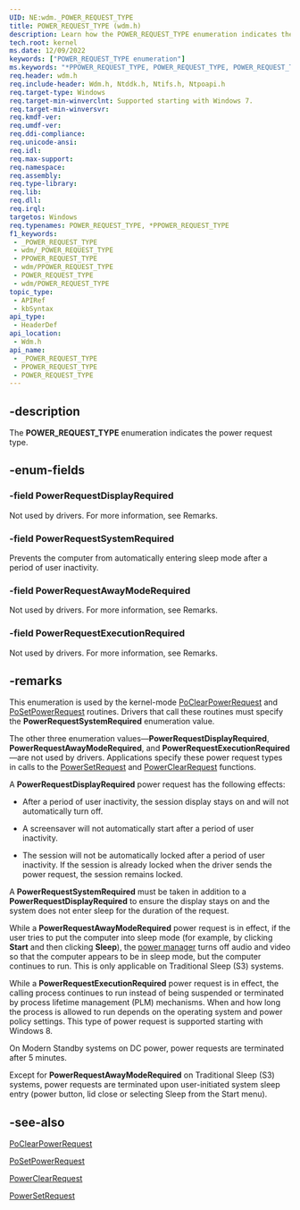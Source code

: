 ```yaml
---
UID: NE:wdm._POWER_REQUEST_TYPE
title: POWER_REQUEST_TYPE (wdm.h)
description: Learn how the POWER_REQUEST_TYPE enumeration indicates the power request type.
tech.root: kernel
ms.date: 12/09/2022
keywords: ["POWER_REQUEST_TYPE enumeration"]
ms.keywords: "*PPOWER_REQUEST_TYPE, POWER_REQUEST_TYPE, POWER_REQUEST_TYPE enumeration [Kernel-Mode Driver Architecture], PPOWER_REQUEST_TYPE, PPOWER_REQUEST_TYPE enumeration pointer [Kernel-Mode Driver Architecture], PowerRequestAwayModeRequired, PowerRequestDisplayRequired, PowerRequestExecutionRequired, PowerRequestSystemRequired, _POWER_REQUEST_TYPE, kernel.power_request_type, sysenum_2d1a5da5-2541-4db1-bfde-2bd06f38b17c.xml, wdm/POWER_REQUEST_TYPE, wdm/PPOWER_REQUEST_TYPE, wdm/PowerRequestAwayModeRequired, wdm/PowerRequestDisplayRequired, wdm/PowerRequestExecutionRequired, wdm/PowerRequestSystemRequired"
req.header: wdm.h
req.include-header: Wdm.h, Ntddk.h, Ntifs.h, Ntpoapi.h
req.target-type: Windows
req.target-min-winverclnt: Supported starting with Windows 7.
req.target-min-winversvr: 
req.kmdf-ver: 
req.umdf-ver: 
req.ddi-compliance: 
req.unicode-ansi: 
req.idl: 
req.max-support: 
req.namespace: 
req.assembly: 
req.type-library: 
req.lib: 
req.dll: 
req.irql: 
targetos: Windows
req.typenames: POWER_REQUEST_TYPE, *PPOWER_REQUEST_TYPE
f1_keywords:
 - _POWER_REQUEST_TYPE
 - wdm/_POWER_REQUEST_TYPE
 - PPOWER_REQUEST_TYPE
 - wdm/PPOWER_REQUEST_TYPE
 - POWER_REQUEST_TYPE
 - wdm/POWER_REQUEST_TYPE
topic_type:
 - APIRef
 - kbSyntax
api_type:
 - HeaderDef
api_location:
 - Wdm.h
api_name:
 - _POWER_REQUEST_TYPE
 - PPOWER_REQUEST_TYPE
 - POWER_REQUEST_TYPE
---
```


## -description

The **POWER_REQUEST_TYPE** enumeration indicates the power request type.

## -enum-fields

### -field PowerRequestDisplayRequired

Not used by drivers. For more information, see Remarks.

### -field PowerRequestSystemRequired

Prevents the computer from automatically entering sleep mode after a period of user inactivity.

### -field PowerRequestAwayModeRequired

Not used by drivers. For more information, see Remarks.

### -field PowerRequestExecutionRequired

Not used by drivers. For more information, see Remarks.

## -remarks

This enumeration is used by the kernel-mode [PoClearPowerRequest](../ntifs/nf-ntifs-poclearpowerrequest.md) and [PoSetPowerRequest](../ntifs/nf-ntifs-posetpowerrequest.md) routines. Drivers that call these routines must specify the **PowerRequestSystemRequired** enumeration value.

The other three enumeration values—**PowerRequestDisplayRequired**, **PowerRequestAwayModeRequired**, and **PowerRequestExecutionRequired**—are not used by drivers. Applications specify these power request types in calls to the [PowerSetRequest](/windows/win32/api/winbase/nf-winbase-powersetrequest) and [PowerClearRequest](/windows/win32/api/winbase/nf-winbase-powerclearrequest) functions.

A **PowerRequestDisplayRequired** power request has the following effects:

- After a period of user inactivity, the session display stays on and will not automatically turn off.

- A screensaver will not automatically start after a period of user inactivity.

- The session will not be automatically locked after a period of user inactivity. If the session is already locked when the driver sends the power request, the session remains locked.

A **PowerRequestSystemRequired** must be taken in addition to a **PowerRequestDisplayRequired** to ensure the display stays on and the system does not enter sleep for the duration of the request.

While a **PowerRequestAwayModeRequired** power request is in effect, if the user tries to put the computer into sleep mode (for example, by clicking **Start** and then clicking **Sleep**), the [power manager](/windows-hardware/drivers/kernel/power-manager) turns off audio and video so that the computer appears to be in sleep mode, but the computer continues to run. This is only applicable on Traditional Sleep (S3) systems.

While a **PowerRequestExecutionRequired** power request is in effect, the calling process continues to run instead of being suspended or terminated by process lifetime management (PLM) mechanisms. When and how long the process is allowed to run depends on the operating system and power policy settings. This type of power request is supported starting with Windows 8.

On Modern Standby systems on DC power, power requests are terminated after 5 minutes.

Except for **PowerRequestAwayModeRequired** on Traditional Sleep (S3) systems, power requests are terminated upon user-initiated system sleep entry (power button, lid close or selecting Sleep from the Start menu).

## -see-also

[PoClearPowerRequest](../ntifs/nf-ntifs-poclearpowerrequest.md)

[PoSetPowerRequest](../ntifs/nf-ntifs-posetpowerrequest.md)

[PowerClearRequest](/windows/win32/api/winbase/nf-winbase-powerclearrequest)

[PowerSetRequest](/windows/win32/api/winbase/nf-winbase-powersetrequest)